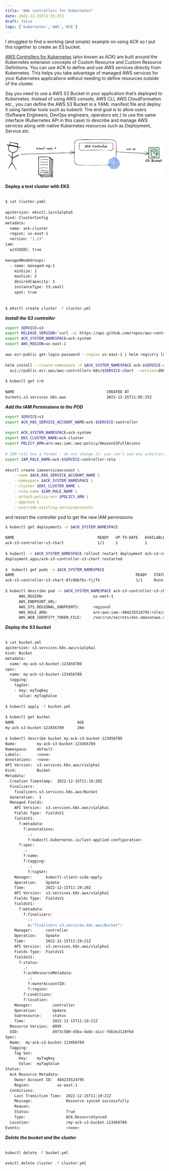 ```yaml
---
title: "AWS controllers for Kubernetes"
date: 2022-12-15T11:32:37Z
draft: false
tags: ['kubernetes','AWS','ACK']
---
```


I struggled to find a working (and simple) example on using ACK so I put this together to create an S3 bucket.

[AWS Controllers for Kubernetes](https://aws-controllers-k8s.github.io/community/) (also known as ACK) are built around the Kubernetes extension concepts of Custom Resource and Custom Resource Definitions. You can use ACK to define and use AWS services directly from Kubernetes. This helps you take advantage of managed AWS services for your Kubernetes applications without needing to define resources outside of the cluster.

Say you need to use a AWS S3 Bucket in your application that’s deployed to Kubernetes. Instead of using AWS console, AWS CLI, AWS CloudFormation etc., you can define the AWS S3 Bucket in a YAML manifest file and deploy it using familiar tools such as kubectl. The end goal is to allow users (Software Engineers, DevOps engineers, operators etc.) to use the same interface (Kubernetes API in this case) to describe and manage AWS services along with native Kubernetes resources such as Deployment, Service etc.

![Image alt](/images/ack.png)


**Deploy a test cluster with EKS**

```bash

$ cat cluster.yaml

apiVersion: eksctl.io/v1alpha5
kind: ClusterConfig
metadata:
  name: ack-cluster
  region: us-east-1
  version: "1.23"
iam:
  withOIDC: true

managedNodeGroups:
  - name: managed-ng-1
    minSize: 1
    maxSize: 2
    desiredCapacity: 1
    instanceType: t3.small
    spot: true


$ eksctl create cluster -f cluster.yml

```

***Install the S3 controller***

```bash
export SERVICE=s3
export RELEASE_VERSION=`curl -sL https://api.github.com/repos/aws-controllers-k8s/$SERVICE-controller/releases/latest | grep '"tag_name":' | cut -d'"' -f4`
export ACK_SYSTEM_NAMESPACE=ack-system
export AWS_REGION=us-east-1

aws ecr-public get-login-password --region us-east-1 | helm registry login --username AWS --password-stdin public.ecr.aws

helm install --create-namespace -n $ACK_SYSTEM_NAMESPACE ack-$SERVICE-controller \
  oci://public.ecr.aws/aws-controllers-k8s/$SERVICE-chart --version=$RELEASE_VERSION --set=aws.region=$AWS_REGION

$ kubectl get crd

NAME                                         CREATED AT
buckets.s3.services.k8s.aws                  2022-12-15T11:05:35Z
```

***Add the IAM Permissions to the POD***

```bash
export SERVICE=s3
export ACK_K8S_SERVICE_ACCOUNT_NAME=ack-$SERVICE-controller

export ACK_SYSTEM_NAMESPACE=ack-system
export EKS_CLUSTER_NAME=ack-cluster
export POLICY_ARN=arn:aws:iam::aws:policy/AmazonS3FullAccess

# IAM role has a format - do not change it. you can't use any arbitrary name
export IAM_ROLE_NAME=ack-$SERVICE-controller-role

eksctl create iamserviceaccount \
    --name $ACK_K8S_SERVICE_ACCOUNT_NAME \
    --namespace $ACK_SYSTEM_NAMESPACE \
    --cluster $EKS_CLUSTER_NAME \
    --role-name $IAM_ROLE_NAME \
    --attach-policy-arn $POLICY_ARN \
    --approve \
    --override-existing-serviceaccounts
```


and restart the controller pod to get the new IAM permissions

```bash
$ kubectl get deployments -n $ACK_SYSTEM_NAMESPACE

NAME                                     READY   UP-TO-DATE   AVAILABLE   AGE
ack-s3-controller-s3-chart               1/1     1            1           7m1s

$ kubectl -n $ACK_SYSTEM_NAMESPACE rollout restart deployment ack-s3-controller-s3-chart
deployment.apps/ack-s3-controller-s3-chart restarted

$  kubectl get pods -n $ACK_SYSTEM_NAMESPACE
NAME                                                      READY   STATUS    RESTARTS   AGE
ack-s3-controller-s3-chart-87c8bbfbc-fjjfk                1/1     Running   0          5m33s

$ kubectl describe pod -n $ACK_SYSTEM_NAMESPACE ack-s3-controller-s3-chart-87c8bbfbc-fjjfk | grep "^\s*AWS_"
      AWS_REGION:                      us-east-1
      AWS_ENDPOINT_URL:
      AWS_STS_REGIONAL_ENDPOINTS:      regional
      AWS_ROLE_ARN:                    arn:aws:iam::484235524795:role/ack-s3-controller-role
      AWS_WEB_IDENTITY_TOKEN_FILE:     /var/run/secrets/eks.amazonaws.com/serviceaccount/token
```

***Deploy the S3 bucket***

```bash

$ cat bucket.yml
apiVersion: s3.services.k8s.aws/v1alpha1
kind: Bucket
metadata:
  name: my-ack-s3-bucket-123456789
spec:
  name: my-ack-s3-bucket-123456789
  tagging:
    tagSet:
    - key: myTagKey
      value: myTagValue

$ kubectl apply -f bucket.yml

$ kubectl get bucket
NAME                            AGE
my-ack-s3-bucket-123456789      26m

$ kubectl describe bucket my-ack-s3-bucket-123456789 
Name:         my-ack-s3-bucket-123456789
Namespace:    default
Labels:       <none>
Annotations:  <none>
API Version:  s3.services.k8s.aws/v1alpha1
Kind:         Bucket
Metadata:
  Creation Timestamp:  2022-12-15T11:19:20Z
  Finalizers:
    finalizers.s3.services.k8s.aws/Bucket
  Generation:  1
  Managed Fields:
    API Version:  s3.services.k8s.aws/v1alpha1
    Fields Type:  FieldsV1
    fieldsV1:
      f:metadata:
        f:annotations:
          .:
          f:kubectl.kubernetes.io/last-applied-configuration:
      f:spec:
        .:
        f:name:
        f:tagging:
          .:
          f:tagSet:
    Manager:      kubectl-client-side-apply
    Operation:    Update
    Time:         2022-12-15T11:19:20Z
    API Version:  s3.services.k8s.aws/v1alpha1
    Fields Type:  FieldsV1
    fieldsV1:
      f:metadata:
        f:finalizers:
          .:
          v:"finalizers.s3.services.k8s.aws/Bucket":
    Manager:      controller
    Operation:    Update
    Time:         2022-12-15T11:19:21Z
    API Version:  s3.services.k8s.aws/v1alpha1
    Fields Type:  FieldsV1
    fieldsV1:
      f:status:
        .:
        f:ackResourceMetadata:
          .:
          f:ownerAccountID:
          f:region:
        f:conditions:
        f:location:
    Manager:         controller
    Operation:       Update
    Subresource:     status
    Time:            2022-12-15T11:19:21Z
  Resource Version:  8095
  UID:               d973c580-d5ba-4a8c-a1cc-fdb3e2128f6d
Spec:
  Name:  my-ack-s3-bucket-123456789
  Tagging:
    Tag Set:
      Key:    myTagKey
      Value:  myTagValue
Status:
  Ack Resource Metadata:
    Owner Account ID:  484235524795
    Region:            us-east-1
  Conditions:
    Last Transition Time:  2022-12-15T11:19:21Z
    Message:               Resource synced successfully
    Reason:
    Status:                True
    Type:                  ACK.ResourceSynced
  Location:                /my-ack-s3-bucket-123456789
Events:                    <none>
```


***Delete the bucket and the cluster***

```bash

kubectl delete -f bucket.yml

exkctl delete cluster -f cluster.yml
```